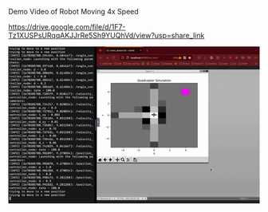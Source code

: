Demo Video of Robot Moving 4x Speed

https://drive.google.com/file/d/1F7-Tz1XUSPsURqqAKJJrRe5Sh9YUQhVd/view?usp=share_link

![Robot Final Project GIF](https://github.com/RonRan123/simple_control/blob/main/robot_final_gif.gif)
